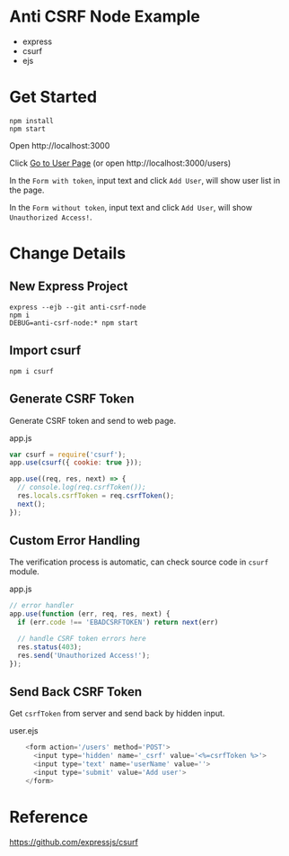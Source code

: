 Anti CSRF Node Example
======
* express
* csurf
* ejs

# Get Started
```
npm install
npm start
```
Open http://localhost:3000

Click <ins>Go to User Page</ins> (or open http://localhost:3000/users)

In the `Form with token`, input text and click `Add User`, will show user list in the page.

In the `Form without token`, input text and click `Add User`, will show `Unauthorized Access!`.

# Change Details

## New Express Project

```
express --ejb --git anti-csrf-node
npm i
DEBUG=anti-csrf-node:* npm start

```

## Import csurf

```
npm i csurf
```

## Generate CSRF Token

Generate CSRF token and send to web page.

app.js

```js
var csurf = require('csurf');
app.use(csurf({ cookie: true }));

app.use((req, res, next) => {
  // console.log(req.csrfToken());
  res.locals.csrfToken = req.csrfToken();
  next();
});
```

## Custom Error Handling

The verification process is automatic, can check source code in `csurf` module.

app.js
```js
// error handler
app.use(function (err, req, res, next) {
  if (err.code !== 'EBADCSRFTOKEN') return next(err)

  // handle CSRF token errors here
  res.status(403);
  res.send('Unauthorized Access!');
});

```

## Send Back CSRF Token

Get `csrfToken` from server and send back by hidden input.

user.ejs

```js
    <form action='/users' method='POST'>
      <input type='hidden' name='_csrf' value='<%=csrfToken %>'>
      <input type='text' name='userName' value=''>
      <input type='submit' value='Add user'>
    </form>
```

# Reference

https://github.com/expressjs/csurf

